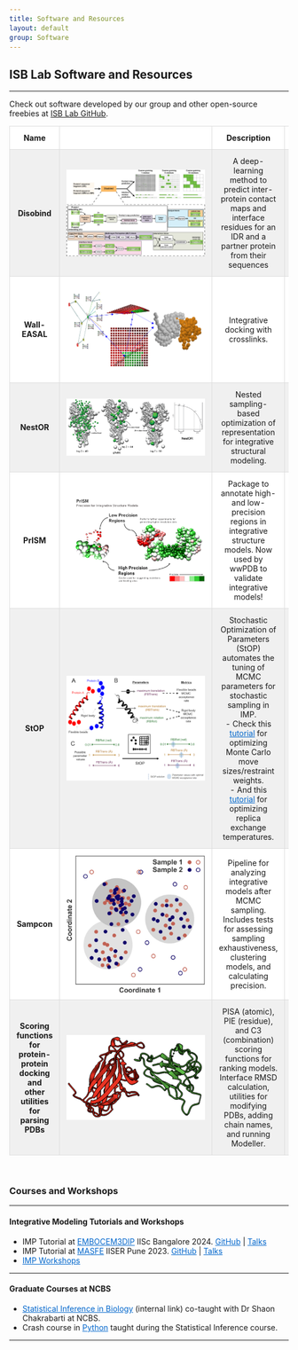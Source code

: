 ```yaml
---
title: Software and Resources
layout: default
group: Software
---
```

<h2>ISB Lab Software and Resources</h2>
<hr>
<div class="container-fluid">

Check out software developed by our group and other open-source freebies at [ISB Lab GitHub](https://github.com/isblab). <br>

<table>
    <thead>
        <tr>
            <th style="text-align: center; width: 20%;">Name</th>
            <th style="text-align: center; width: 30%;"></th>
            <th style="text-align: center; width: 40%;">Description</th>
            <th style="text-align: center; width: 10%;">Link</th>
        </tr>
    </thead>
    <tbody>
        <!-- Integrative modeling software section -->
        <!-- <tr class="heading-row"> 
            <td colspan="4" style="text-align: center; font-weight: bold; background-color: #cbc3e3; padding: 15px;">Integrative modeling software</td>
        </tr> -->
        <tr class="row-light">
            <td style="text-align: center;">Disobind</td>
            <td style="text-align: center;"><img src="/static/img/software/disobind.png" class="logo"></td>
            <td style="text-align: center;">A deep-learning method to predict inter-protein contact maps and interface residues for an IDR and a partner protein from their sequences</td>
            <td style="text-align: center;">
            <a href="https://github.com/isblab/Disobind" class="link">GitHub</a><br>
            </td>
        </tr>
        <tr class="row-dark">
            <td style="text-align: center;">Wall-EASAL</td>
            <td style="text-align: center;"><img src="/static/img/software/easal.png" class="logo"></td>
            <td style="text-align: center;">Integrative docking with crosslinks.</td>
            <td style="text-align: center;">
            <a href="https://github.com/isblab/Integrative_docking_benchmark" class="link">GitHub</a><br>
            <a href="https://bitbucket.org/geoplexity/easal-dev/src/Crosslink" class="link"> EASAL Software</a>
            </td>
        </tr>
        <tr class="row-light">
            <td style="text-align: center;">NestOR</td>
            <td style="text-align: center;"><img src="/static/img/software/nestor.png" class="logo"></td>
            <td style="text-align: center;">Nested sampling-based optimization of representation for integrative structural modeling.</td>
            <td style="text-align: center;"><a href="https://github.com/isblab/nestor" class="link">GitHub</a></td>
        </tr>
        <tr class="row-dark">
            <td style="text-align: center;">PrISM</td>
            <td style="text-align: center;"><img src="/static/img/software/prism.png" class="logo"></td>
            <td style="text-align: center;">Package to annotate high- and low-precision regions in integrative structure models. Now used by wwPDB to validate integrative models!</td>
            <td style="text-align: center;"><a href="https://github.com/isblab/prism" class="link">GitHub</a></td>
        </tr>
        <tr class="row-light">
            <td style="text-align: center;">StOP</td>
            <td style="text-align: center;"><img src="/static/img/software/stop.png" class="logo"></td>
            <td style="text-align: center;">Stochastic Optimization of Parameters (StOP) automates the tuning of MCMC parameters for stochastic sampling in IMP.<br>
                - Check this <a href="https://github.com/isblab/stop/blob/main/docs/tutorial_basic.md" class="link">tutorial</a> for optimizing Monte Carlo move sizes/restraint weights.<br>
                - And this <a href="https://github.com/isblab/stop/blob/main/docs/tutorial_replica.md" class="link">tutorial</a> for optimizing replica exchange temperatures.
            </td>
            <td style="text-align: center;"><a href="https://github.com/isblab/stop" class="link">GitHub</a></td>
        </tr>
        <tr class="row-dark">
            <td style="text-align: center;">Sampcon</td>
            <td style="text-align: center;"><img src="/static/img/software/sampcon.png" class="logo"></td>
            <td style="text-align: center;">Pipeline for analyzing integrative models after MCMC sampling. Includes tests for assessing sampling exhaustiveness, clustering models, and calculating precision.</td>
            <td style="text-align: center;"><a href="https://github.com/salilab/imp-sampcon" class="link">GitHub</a></td>
        </tr>
        <tr class="row-light">
            <td style="text-align: center;">Scoring functions for protein-protein docking and other utilities for parsing PDBs</td>
            <td style="text-align: center;"><img src="/static/img/software/ppd.png" class="logo"></td>
            <td style="text-align: center;">PISA (atomic), PIE (residue), and C3 (combination) scoring functions for ranking models. Interface RMSD calculation, utilities for modifying PDBs, adding chain names, and running Modeller.</td>
            <td style="text-align: center;"><a href="https://github.com/isblab/dockingScripts/tree/main/capriScripts/potentials" class="link">GitHub</a></td>
        </tr>
        <!-- Database -->
        <!-- <tr class="heading-row">
            <td colspan="4" style="text-align: center; font-weight: bold; background-color: #cbc3e3; padding: 15px;">Intrinsically disordered regions (IDR)-related software</td>
        </tr> -->
        <!-- <tr class="row-dark">
            <td style="text-align: center;">StrIDR</td>
            <td style="text-align: center;"><img src="/static/img/software/stridr.png" class="logo"></td>
            <td style="text-align: center;">StrIDR is a database of IDRs, confirmed via experimental or homology-based evidence, that are resolved in experimentally determined structures.</td>
            <td style="text-align: center;">
                <a href="https://github.com/isblab/stridr" class="link">GitHub</a><br>
                <a href="https://isblab.ncbs.res.in/stridr" class="link">Database</a>
            </td>
        </tr> -->
    </tbody>
</table>

<style>
    /* Add styles for alternating row colors */
    .row-light {
        background-color: #f0f0f0; /* Light grey */
    }
    .row-dark {
        background-color: #ffffff; /* White */
    }
    .heading-row {
        background-color: #cbc3e3; /* Light purple for headings */
    }
    .link {
        color: #0066cc; 
    }
    .logo {
        max-width: 250px;
        height: auto;
        vertical-align: middle;
    }
    table {
        width: 100%; 
        border-collapse: collapse; 
    }
    th, td {
        padding: 12px; 
        border: 1px solid #ddd;
    }
    th {
        background-color: #ffffff;
    }
    /* Bold text in the Name column */
    td:first-child {
        font-weight: bold;
    }
</style>

<br>

<h3>Courses and Workshops</h3>
<hr>
<h4>Integrative Modeling Tutorials and Workshops</h4>
<ul>
    <li>
        IMP Tutorial at <a href="https://meetings.embo.org/event/24-cryo-em" class="link">EMBOCEM3DIP</a> IISc Bangalore 2024. 
        <a href="https://github.com/isblab/IMP_Tutorial" class="link">GitHub</a> | 
        <a href="https://drive.google.com/drive/folders/13dUNwgPMZE0mAeyGEdUwgnGz5ybfxs1Z" class="link">Talks</a>
    </li>
    <li>
        IMP Tutorial at <a href="https://sites.google.com/acads.iiserpune.ac.in/masfe/home" class="link">MASFE</a> IISER Pune 2023. 
        <a href="https://github.com/isblab/IMP_Tutorial/tree/masfe2023" class="link">GitHub</a> | 
        <a href="https://drive.google.com/drive/folders/188BHx67a8Wq53nDTanM-vWwX3X9F_OS5" class="link">Talks</a>
    </li>
    <li>
        <a href="https://integrativemodeling.org/talks.html" class="link">IMP Workshops</a>
    </li>
</ul>
<hr>
<h4>Graduate Courses at NCBS</h4>
<ul>
    <li>
        <a href="https://moodle.ncbs.res.in/enrol/index.php?id=165" class="link">Statistical Inference in Biology</a> (internal link) co-taught with Dr Shaon Chakrabarti at NCBS.
    </li>
    <li>
        Crash course in <a href="https://github.com/isblab/pycrash" class="link">Python</a> taught during the Statistical Inference course.
    </li>
</ul>
<hr>
